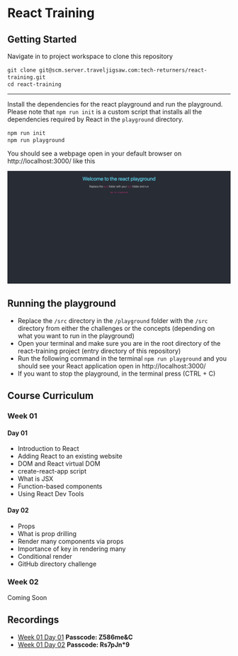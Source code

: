 # React Training

## Getting Started

Navigate in to project workspace to clone this repository

```
git clone git@scm.server.traveljigsaw.com:tech-returners/react-training.git
cd react-training
```

---

Install the dependencies for the react playground and run the playground. Please note that `npm run init` is a custom script that installs all the dependencies required by React in the `playground` directory.

```
npm run init
npm run playground
```

You should see a webpage open in your default browser on http://localhost:3000/ like this

![playground](./assets/react-playground.png)

## Running the playground

- Replace the `/src` directory in the `/playground` folder with the `/src` directory from either the challenges or the concepts (depending on what you want to run in the playground)
- Open your terminal and make sure you are in the root directory of the react-training project (entry directory of this repository)
- Run the following command in the terminal `npm run playground` and you should see your React application open in http://localhost:3000/
- If you want to stop the playground, in the terminal press (CTRL + C)

## Course Curriculum

### Week 01

#### Day 01

- Introduction to React
- Adding React to an existing website
- DOM and React virtual DOM
- create-react-app script
- What is JSX
- Function-based components
- Using React Dev Tools

#### Day 02

- Props
- What is prop drilling
- Render many components via props
- Importance of key in rendering many
- Conditional render
- GitHub directory challenge

### Week 02

Coming Soon

## Recordings

- [Week 01 Day 01](https://booking.zoom.us/rec/share/JlbBPKOVBtM1oU-QqPzPQqeipOiUzinTmkxrKxQyaprqT8dgNGPTFTJUZWr85Rtc.zAKuqIsjmY7U4sGj) **Passcode: Z586me&C**
- [Week 01 Day 02](https://booking.zoom.us/rec/share/1Yi3nIbuka-Hi3Hhgb_9O2nTZGAiyHE-QFlZIaEw1vEbsTXA64Gf2wX7WYP87uuc.EmyYunlOs9ioX5Ej) **Passcode: Rs7pJn\*9**
